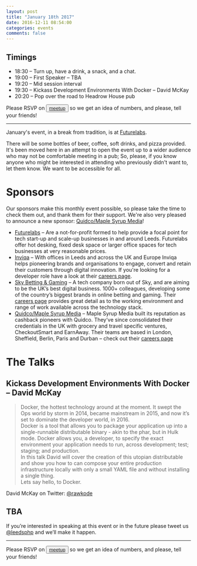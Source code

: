 ```yaml
---
layout: post
title: "January 18th 2017"
date: 2016-12-11 08:54:00
categories: events
comments: false
---
```


## Timings
* 18:30 – Turn up, have a drink, a snack, and a chat.
* 19:00 – First Speaker – TBA
* 19:20 – Mid session interval
* 19:30 – Kickass Development Environments With Docker – David McKay
* 20:20 – Pop over the road to Headrow House pub

Please RSVP on <button>[meetup](https://www.meetup.com/leedsphp/events/236612121/)</button> so we get an idea of numbers, and please, tell your friends!

<hr/>

January's event, in a break from tradition, is at [Futurelabs](http://futurelabs.org.uk/).

There will be some bottles of beer, coffee, soft drinks, and pizza provided.  It's been moved here in an attempt to open the event up to a wider audience who may not be comfortable meeting in a pub; So, please, if you know anyone who might be interested in attending who previously didn't want to, let them know. We want to be accessible for all.

# Sponsors

Our sponsors make this monthly event possible, so please take the time to check them out, and thank them for their support.
We're also very pleased to announce a new sponsor: [Quidco/Maple Syrup Media](https://www.maplesyrupmedia.com/our-story/)!

* [Futurelabs](http://futurelabs.org.uk/) – Are a not-for-profit formed to help provide a focal
point for tech start-up and scale-up businesses in and around Leeds. Futurelabs offer hot desking, fixed desk space or larger office spaces for tech businesses at very reasonable prices.
* [Inviqa](http://inviqa.com/) – With offices in Leeds and across the UK and Europe Inviqa helps pioneering brands and organisations to engage, convert and retain their customers through digital innovation. If you're looking for a developer role have a look at their [careers page](https://inviqa.com/company/careers).
* [Sky Betting & Gaming](http://skybetcareers.com/about-us) – A tech company born out of Sky, and are aiming to be the UK’s best digital business. 1000+ colleagues, developing some of the country’s biggest brands in online betting and gaming. Their [careers page](http://skybetcareers.com/) provides great detail as to the working environment and range of work available across the technology stack.
* [Quidco/Maple Syrup Media](https://www.maplesyrupmedia.com/our-story/) – Maple Syrup Media built its reputation as cashback pioneers with Quidco. They’ve since consolidated their credentials in the UK with grocery and travel specific ventures, CheckoutSmart and EarnAway. Their teams are based in London, Sheffield, Berlin, Paris and Durban – check out their [careers page](https://www.maplesyrupmedia.com/careers/)

# The Talks

## Kickass Development Environments With Docker – David McKay

> Docker, the hottest technology around at the moment. It swept the Ops world by storm in 2014, became mainstream in 2015, and now it’s set to dominate the developer world, in 2016.  
Docker is a tool that allows you to package your application up into a single-runnable distributable binary - akin to the phar, but in Hulk mode. Docker allows you, a developer, to specify the exact environment your application needs to run, across development; test; staging; and production.  
In this talk David will cover the creation of this utopian distributable and show you how to can compose your entire production infrastructure locally with only a small YAML file and without installing a single thing.  
Lets say hello, to Docker.

David McKay on Twitter: [@rawkode](https://twitter.com/rawkode)

## TBA

If you’re interested in speaking at this event or in the future please tweet us [@leedsphp](https://twitter.com/leedsphp) and we’ll make it happen.

<hr/>

Please RSVP on <button>[meetup](https://www.meetup.com/leedsphp/events/236612121/)</button> so we get an idea of numbers, and please, tell your friends!
